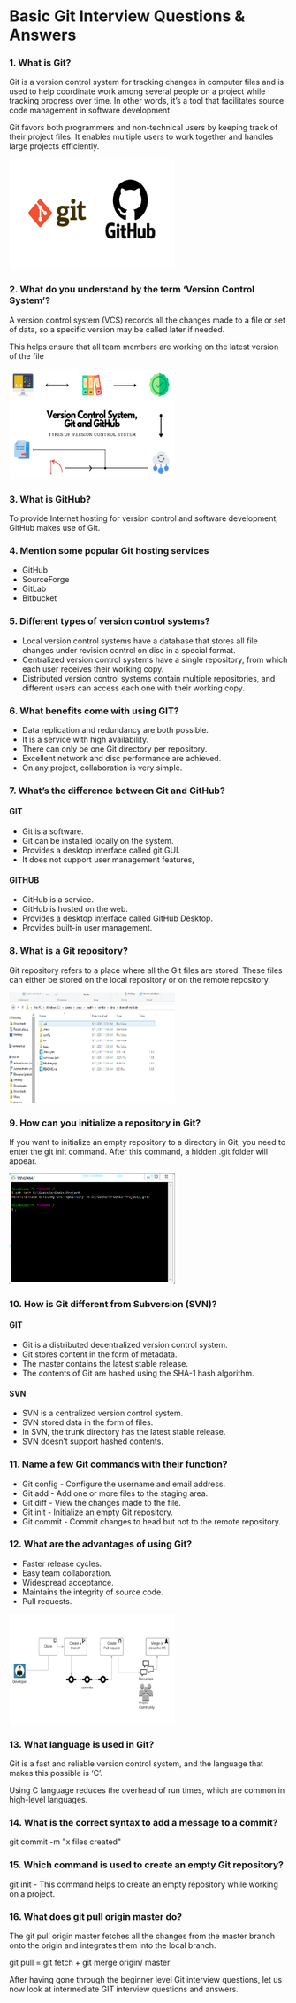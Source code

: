# Basic Git Interview Questions & Answers

### 1. What is Git?

Git is a version control system for tracking changes in computer files and is used to help coordinate work among several people on a project while tracking progress over time. In other words, it’s a tool that facilitates source code management in software development.

Git favors both programmers and non-technical users by keeping track of their project files. It enables multiple users to work together and handles large projects efficiently.

<img src="./images/git.png" alt="Example Image" width="300" height="200">

### 2. What do you understand by the term ‘Version Control System’?

A version control system (VCS) records all the changes made to a file or set of data, so a specific version may be called later if needed.

This helps ensure that all team members are working on the latest version of the file

<img src="./images/CVS.png" alt="Example Image" width="300" height="200">

### 3. What is GitHub?

To provide Internet hosting for version control and software development, GitHub makes use of Git.

### 4. Mention some popular Git hosting services

- GitHub
- SourceForge
- GitLab
- Bitbucket

### 5. Different types of version control systems?

- Local version control systems have a database that stores all file changes under revision control on disc in a special format.
- Centralized version control systems have a single repository, from which each user receives their working copy.
- Distributed version control systems contain multiple repositories, and different users can access each one with their working copy.

### 6. What benefits come with using GIT?

- Data replication and redundancy are both possible.
- It is a service with high availability.
- There can only be one Git directory per repository.
- Excellent network and disc performance are achieved.
- On any project, collaboration is very simple.

### 7. What’s the difference between Git and GitHub?

#### GIT

- Git is a software.
- Git can be installed locally on the system.
- Provides a desktop interface called git GUI.
- It does not support user management features,

#### GITHUB

- GitHub is a service.
- GitHub is hosted on the web.
- Provides a desktop interface called GitHub Desktop.
- Provides built-in user management.

### 8. What is a Git repository?

Git repository refers to a place where all the Git files are stored. These files can either be stored on the local repository or on the remote repository.

<img src="./images/git folder.png" alt="Example Image" width="300" height="200">

### 9. How can you initialize a repository in Git?

If you want to initialize an empty repository to a directory in Git, you need to enter the git init command. After this command, a hidden .git folder will appear.

<img src="./images/git-init.png" alt="Example Image" width="300" height="200">

### 10. How is Git different from Subversion (SVN)?

#### GIT

- Git is a distributed decentralized version control system.
- Git stores content in the form of metadata.
- The master contains the latest stable release.
- The contents of Git are hashed using the SHA-1 hash algorithm.

#### SVN

- SVN is a centralized version control system.
- SVN stored data in the form of files.
- In SVN, the trunk directory has the latest stable release.
- SVN doesn’t support hashed contents.

### 11. Name a few Git commands with their function?

- Git config - Configure the username and email address.
- Git add - Add one or more files to the staging area.
- Git diff - View the changes made to the file.
- Git init - Initialize an empty Git repository.
- Git commit - Commit changes to head but not to the remote repository.

### 12. What are the advantages of using Git?

- Faster release cycles.
- Easy team collaboration.
- Widespread acceptance.
- Maintains the integrity of source code.
- Pull requests.

<img src="./images/PR.png" alt="Example Image" width="300" height="200">

### 13. What language is used in Git?

Git is a fast and reliable version control system, and the language that makes this possible is ‘C’.

Using C language reduces the overhead of run times, which are common in high-level languages.

### 14. What is the correct syntax to add a message to a commit?

 git commit -m "x files created"

### 15. Which command is used to create an empty Git repository?

git init - This command helps to create an empty repository while working on a project.

### 16. What does git pull origin master do?

The git pull origin master fetches all the changes from the master branch onto the origin and integrates them into the local branch.

git pull = git fetch + git merge origin/ master

After having gone through the beginner level Git interview questions, let us now look at intermediate GIT interview questions and answers.
